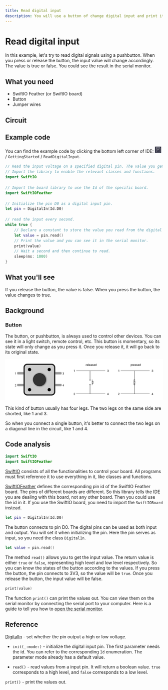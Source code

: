 ```yaml
---
title: Read digital input
description: You will use a button of change digital input and print its values on the serial monitor.
---
```


# Read digital input

In this example, let's try to read digital signals using a pushbutton. When you press or release the button, the input value will change accordingly. The value is true or false. You could see the result in the serial monitor.

## What you need

- SwiftIO Feather (or SwiftIO board)
- Button
- Jumper wires

## Circuit



## Example code

You can find the example code by clicking the bottom left corner of IDE: ![](img/example.png) / `GettingStarted` / `ReadDigitalInput`.

``` swift
// Read the input voltage on a specified digital pin. The value you get will be either true or false.
// Import the library to enable the relevant classes and functions.
import SwiftIO

// Import the board library to use the Id of the specific board.
import SwiftIOFeather

// Initialize the pin D0 as a digital input pin.
let pin = DigitalIn(Id.D0)

// read the input every second.
while true {
    // Declare a constant to store the value you read from the digital pin.
    let value = pin.read()
    // Print the value and you can see it in the serial monitor.
    print(value)
    // Wait a second and then continue to read.
    sleep(ms: 1000)
}
```

## What you'll see

If you release the button, the value is false. When you press the button, the value changes to true.

## Background

### Button

The button, or pushbutton, is always used to control other devices. You can see it in a light switch, remote control, etc. This button is momentary, so its state will only change as you press it. Once you release it, it will go back to its original state.

![](img/button.png)

This kind of button usually has four legs. The two legs on the same side are shorted, like 1 and 3.

So when you connect a single button, it's better to connect the two legs on a diagonal line in the circuit, like 1 and 4.




## Code analysis

``` swift
import SwiftIO
import SwiftIOFeather
```

[SwiftIO](https://swiftioapi.madmachine.io/) consists of all the functionalities to control your board. All programs must first reference it to use everything in it, like classes and functions.

[SwiftIOFeather](https://github.com/madmachineio/MadBoards/blob/main/Sources/SwiftIOFeather/Id.swift) defines the corresponding pin id of the SwiftIO Feather board. The pins of different boards are different. So this library tells the IDE you are dealing with this board, not any other board. Then you could use the id in it. If you use the SwiftIO board, you need to import the `SwiftIOBoard` instead.

``` swift
let pin = DigitalIn(Id.D0)
```
The button connects to pin D0. The digital pins can be used as both input and output. You will set it when initializing the pin. Here the pin serves as input, so you need the class `DigitalIn`.

``` swift
let value = pin.read()
```

The method `read()` allows you to get the input value. The return value is either `true` or `false`, representing high level and low level respectively. So you can know the states of the button according to the values. If you press the button, the pin connects to 3V3, so the value will be `true`. Once you release the button, the input value will be false.

``` swift
print(value)
```
The function `print()` can print the values out. You can view them on the serial monitor by connecting the serial port to your computer. Here is a guide to tell you how to [open the serial monitor](../../../how-to/debug.md#step-3-open-serial-monitor-on-the-ide).

## Reference

[DigitalIn](https://swiftioapi.madmachine.io/Classes/DigitalIn.html) - set whether the pin output a high or low voltage.

- `init(_:mode:)` - initialize the digital input pin. The first parameter needs the id. You can refer to the corresponding `Id` enumeration. The parameter mode already has a default value.

- `read()` - read values from a input pin. It will return a boolean value. `true` corresponds to a high level, and `false` corresponds to a low level.

`print()` - print the values out.
